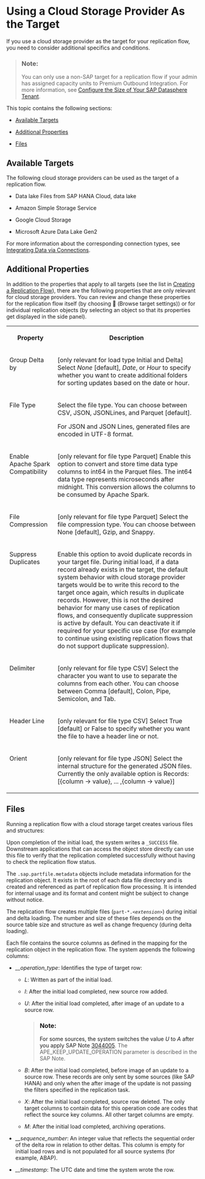 <!-- loio43d93a27150a4a218e3df14e3abdf456 -->

<link rel="stylesheet" type="text/css" href="../css/sap-icons.css"/>

# Using a Cloud Storage Provider As the Target

If you use a cloud storage provider as the target for your replication flow, you need to consider additional specifics and conditions.

> ### Note:  
> You can only use a non-SAP target for a replication flow if your admin has assigned capacity units to Premium Outbound Integration. For more information, see [Configure the Size of Your SAP Datasphere Tenant](https://help.sap.com/docs/SAP_DATASPHERE/9f804b8efa8043539289f42f372c4862/33f8ef4ec359409fb75925a68c23ebc3.html).

This topic contains the following sections:

-   [Available Targets](using-a-cloud-storage-provider-as-the-target-43d93a2.md#loio43d93a27150a4a218e3df14e3abdf456__section_ReplTargets_NonSAPTargets)

-   [Additional Properties](using-a-cloud-storage-provider-as-the-target-43d93a2.md#loio43d93a27150a4a218e3df14e3abdf456__section_ReplFlow_NonSAP_Targets_Properties)

-   [Files](using-a-cloud-storage-provider-as-the-target-43d93a2.md#loio43d93a27150a4a218e3df14e3abdf456__section_ReplFlow_Files)




<a name="loio43d93a27150a4a218e3df14e3abdf456__section_ReplTargets_NonSAPTargets"/>

## Available Targets

The following cloud storage providers can be used as the target of a replication flow.

-   Data lake Files from SAP HANA Cloud, data lake

-   Amazon Simple Storage Service

-   Google Cloud Storage

-   Microsoft Azure Data Lake Gen2


For more information about the corresponding connection types, see [Integrating Data via Connections](https://help.sap.com/docs/SAP_DATASPHERE/be5967d099974c69b77f4549425ca4c0/eb85e157ab654152bd68a8714036e463.html).



<a name="loio43d93a27150a4a218e3df14e3abdf456__section_ReplFlow_NonSAP_Targets_Properties"/>

## Additional Properties

In addition to the properties that apply to all targets \(see the list in [Creating a Replication Flow](creating-a-replication-flow-25e2bd7.md)\), there are the following properties that are only relevant for cloud storage providers. You can review and change these properties for the replication flow itself \(by choosing <span class="FPA-icons-V3"></span> \(Browse target settings\)\) or for individual replication objects \(by selecting an object so that its properties get displayed in the side panel\).


<table>
<tr>
<th valign="top">

Property

</th>
<th valign="top">

Description

</th>
</tr>
<tr>
<td valign="top">

Group Delta by

</td>
<td valign="top">

\[only relevant for load type Initial and Delta\] Select *None* \[default\], *Date*, or *Hour* to specify whether you want to create additional folders for sorting updates based on the date or hour.

</td>
</tr>
<tr>
<td valign="top">

File Type

</td>
<td valign="top">

Select the file type. You can choose between CSV, JSON, JSONLines, and Parquet \[default\]. 

For JSON and JSON Lines, generated files are encoded in UTF-8 format.

</td>
</tr>
<tr>
<td valign="top">

Enable Apache Spark Compatibility

</td>
<td valign="top">

\[only relevant for file type Parquet\] Enable this option to convert and store time data type columns to int64 in the Parquet files. The int64 data type represents microseconds after midnight. This conversion allows the columns to be consumed by Apache Spark.

</td>
</tr>
<tr>
<td valign="top">

File Compression

</td>
<td valign="top">

\[only relevant for file type Parquet\] Select the file compression type. You can choose between None \[default\], Gzip, and Snappy. 

</td>
</tr>
<tr>
<td valign="top">

Suppress Duplicates

</td>
<td valign="top">

Enable this option to avoid duplicate records in your target file. During initial load, if a data record already exists in the target, the default system behavior with cloud storage provider targets would be to write this record to the target once again, which results in duplicate records. However, this is not the desired behavior for many use cases of replication flows, and consequently duplicate suppression is active by default. You can deactivate it if required for your specific use case \(for example to continue using existing replication flows that do not support duplicate suppression\).

</td>
</tr>
<tr>
<td valign="top">

Delimiter

</td>
<td valign="top">

\[only relevant for file type CSV\] Select the character you want to use to separate the columns from each other. You can choose between Comma \[default\], Colon, Pipe, Semicolon, and Tab.

</td>
</tr>
<tr>
<td valign="top">

Header Line

</td>
<td valign="top">

\[only relevant for file type CSV\] Select True \[default\] or False to specify whether you want the file to have a header line or not.

</td>
</tr>
<tr>
<td valign="top">

Orient

</td>
<td valign="top">

\[only relevant for file type JSON\] Select the internal structure for the generated JSON files. Currently the only available option is Records: \[\{column -\> value\}, ... ,\{column -\> value\}\]

</td>
</tr>
</table>



<a name="loio43d93a27150a4a218e3df14e3abdf456__section_ReplFlow_Files"/>

## Files

Running a replication flow with a cloud storage target creates various files and structures:

Upon completion of the initial load, the system writes a `_SUCCESS` file. Downstream applications that can access the object store directly can use this file to verify that the replication completed successfully without having to check the replication flow status.

The `.sap.partfile.metadata` objects include metadata information for the replication object. It exists in the root of each data file directory and is created and referenced as part of replication flow processing. It is intended for internal usage and its format and content might be subject to change without notice.

The replication flow creates multiple files \(<code>part-*.<i class="varname">&lt;extension&gt;</i></code>\) during initial and delta loading. The number and size of these files depends on the source table size and structure as well as change frequency \(during delta loading\).

Each file contains the source columns as defined in the mapping for the replication object in the replication flow. The system appends the following columns:

-   *\_\_operation\_type*: Identifies the type of target row:
    -   *L*: Written as part of the initial load.

    -   *I*: After the initial load completed, new source row added.

    -   *U*: After the initial load completed, after image of an update to a source row.

        > ### Note:  
        > For some sources, the system switches the value *U* to *A* after you apply SAP Note [3044005](https://me.sap.com/notes/3044005). The APE\_KEEP\_UPDATE\_OPERATION parameter is described in the SAP Note.

    -   *B*: After the initial load completed, before image of an update to a source row. These records are only sent by some sources \(like SAP HANA\) and only when the after image of the update is not passing the filters specified in the replication task.

    -   *X*: After the initial load completed, source row deleted. The only target columns to contain data for this operation code are codes that reflect the source key columns. All other target columns are empty.

    -   *M*: After the initial load completed, archiving operations.


-   *\_\_sequence\_number*: An integer value that reflects the sequential order of the delta row in relation to other deltas. This column is empty for initial load rows and is not populated for all source systems \(for example, ABAP\).
-   *\_\_timestamp*: The UTC date and time the system wrote the row.

